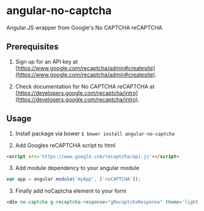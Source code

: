 angular-no-captcha
==================

Angular.JS wrapper from Google's No CAPTCHA reCAPTCHA

## Prerequisites

1. Sign up for an API key at [https://www.google.com/recaptcha/admin#createsite](https://www.google.com/recaptcha/admin#createsite).

2. Check documentation for No CAPTCHA reCAPTCHA at [https://developers.google.com/recaptcha/intro](https://developers.google.com/recaptcha/intro).

## Usage

1. Install package via bower
```$ bower install angular-no-captcha```

2. Add Googles reCAPTCHA script to html
```html
<script src='https://www.google.com/recaptcha/api.js'></script>
```

3. Add module dependency to your angular module
```javascript
var app = angular.module('myApp', ['noCAPTCHA']);
```

3. Finally add noCaptcha element to your form
```html
<div no-captcha g-recaptcha-response="gRecaptchaResponse" theme='light' site-key="<your site key>"></div>
```


